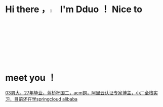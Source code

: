 # Hi there ，<a href="https://ericwxy.github.io/"><img src="https://media.giphy.com/media/hvRJCLFzcasrR4ia7z/giphy.gif" width="5%"></a>  I'm Dduo ！ Nice to meet you ！<a href="https://afdian.com/a/ericwxy" title="buy me a coffee" >
 
03男大，27年毕业，蓝桥杯国二，acm铜，阿里云认证专家博主，小厂全栈实习，目前还在学springcloud alibaba
